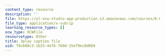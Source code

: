 ```yaml
---
content_type: resource
description: ''
file: https://ol-ocw-studio-app-production.s3.amazonaws.com/courses/6-0001-introduction-to-computer-science-and-programming-in-python-fall-2016/f9c608c31b334e7b769d15ef9ec0d0b9_-DP1i2ZU9gk.srt
file_type: application/x-subrip
learning_resource_types: []
ocw_type: OCWFile
resourcetype: Other
title: 3play caption file
uid: f9c608c3-1b33-4e7b-769d-15ef9ec0d0b9
---
```


